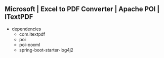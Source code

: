 ## Microsoft | Excel to PDF Converter | Apache POI | ITextPDF
- dependencies 
  - com.itextpdf
  - poi
  - poi-ooxml
  - spring-boot-starter-log4j2

